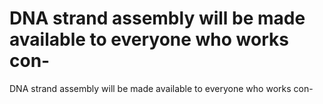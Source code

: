 # DNA strand assembly will be made available to everyone who works con-

DNA strand assembly will be made available to everyone who works con-